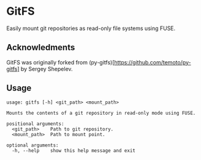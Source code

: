 # GitFS

Easily mount git repositories as read-only file systems
using FUSE.

## Acknowledments

GitFS was originally forked from (py-gitfs)[https://github.com/temoto/py-gitfs]
by Sergey Shepelev.

## Usage

    usage: gitfs [-h] <git_path> <mount_path>
    
    Mounts the contents of a git repository in read-only mode using FUSE.
    
    positional arguments:
      <git_path>    Path to git repository.
      <mount_path>  Path to mount point.
    
    optional arguments:
      -h, --help    show this help message and exit
